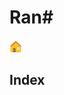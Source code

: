 # Ran#
[<img src="../../media/casa.svg" width="20" alt="home" title="Home">](../../README.md)

## Index
